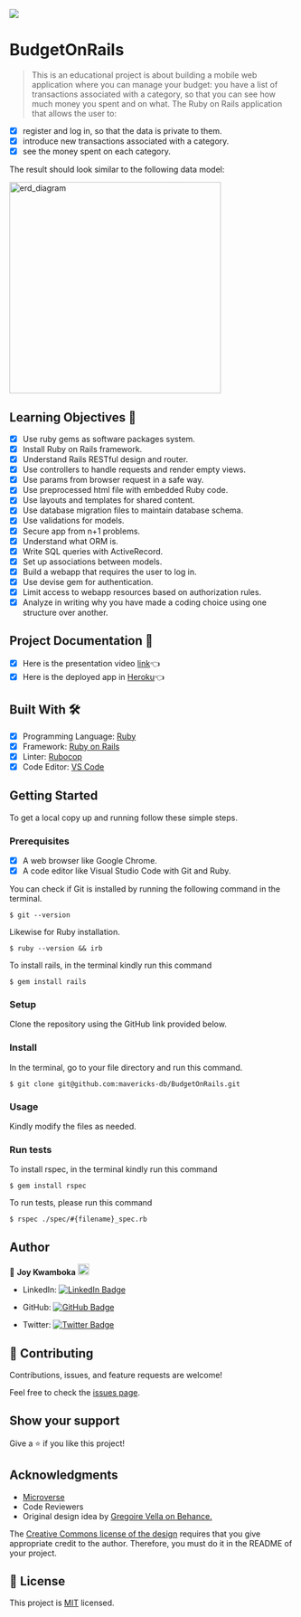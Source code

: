 ![](https://img.shields.io/badge/Microverse-blueviolet)

# BudgetOnRails

> This is an educational project is about building a mobile web application where you can manage your budget: you have a list of transactions associated with a category, so that you can see how much money you spent and on what. The Ruby on Rails application that allows the user to:
- [x] register and log in, so that the data is private to them.
- [x] introduce new transactions associated with a category.
- [x] see the money spent on each category.

The result should look similar to the following data model:

<img width="374" alt="erd_diagram" src="https://user-images.githubusercontent.com/98527559/188287544-68d6fb5b-a265-4001-b1ac-3dc74393d720.png">

## Learning Objectives 🔖
- [x] Use ruby gems as software packages system.
- [x] Install Ruby on Rails framework.
- [x] Understand Rails RESTful design and router.
- [x] Use controllers to handle requests and render empty views.
- [x] Use params from browser request in a safe way.
- [x] Use preprocessed html file with embedded Ruby code.
- [x] Use layouts and templates for shared content.
- [x] Use database migration files to maintain database schema.
- [x] Use validations for models.
- [x] Secure app from n+1 problems.
- [x] Understand what ORM is.
- [x] Write SQL queries with ActiveRecord.
- [x] Set up associations between models.
- [x] Build a webapp that requires the user to log in.
- [x] Use devise gem for authentication.
- [x] Limit access to webapp resources based on authorization rules.
- [x] Analyze in writing why you have made a coding choice using one structure over another.

## Project Documentation 📄

- [x] Here is the presentation video [link]()👈
- [x] Here is the deployed app in [Heroku](https://kwambiee-budget.herokuapp.com/)👈

## Built With 🛠️

- [x] Programming Language: [Ruby](https://www.ruby-lang.org/en/)
- [x] Framework: [Ruby on Rails](https://rubyonrails.org/)
- [x] Linter: [Rubocop](https://rubocop.org/)
- [x] Code Editor: [VS Code](https://code.visualstudio.com/)

## Getting Started

To get a local copy up and running follow these simple steps.

### Prerequisites

- [x] A web browser like Google Chrome.
- [x] A code editor like Visual Studio Code with Git and Ruby.

You can check if Git is installed by running the following command in the terminal.
```
$ git --version
```

Likewise for Ruby installation.
```
$ ruby --version && irb
```

To install rails, in the terminal kindly run this command
```
$ gem install rails
```

### Setup

Clone the repository using the GitHub link provided below.

### Install

In the terminal, go to your file directory and run this command.

```
$ git clone git@github.com:mavericks-db/BudgetOnRails.git
```

### Usage

Kindly modify the files as needed.

### Run tests

To install rspec, in the terminal kindly run this command

```
$ gem install rspec
```

To run tests, please run this command
```
$ rspec ./spec/#{filename}_spec.rb
```

## Author

👤 **Joy Kwamboka** <img src="https://emojis.slackmojis.com/emojis/images/1531849430/4246/blob-sunglasses.gif?1531849430" width="20"/>

- LinkedIn: [![LinkedIn Badge](https://img.shields.io/badge/-kwambiee-white?logo=LinkedIn&logoColor=0A66C2&style=plastic)](https://www.linkedin.com/in/joy-kwamboka)

- GitHub: [![GitHub Badge](https://img.shields.io/badge/-kwambiee-white?logo=GitHub&logoColor=181717&style=plastic)](https://github.com/kwambiee)

- Twitter: [![Twitter Badge](https://img.shields.io/badge/-kwambiee-white?logo=Twitter&logoColor=1DA1F2&style=plastic)](https://twitter.com/kwambiee)

## 🤝 Contributing

Contributions, issues, and feature requests are welcome!

Feel free to check the [issues page](https://github.com/kwambiee/budget-app/issues).

## Show your support

Give a ⭐️ if you like this project!

## Acknowledgments

- [Microverse](https://www.microverse.org/)
- Code Reviewers
- Original design idea by [Gregoire Vella on Behance.](https://www.behance.net/gregoirevella)

The [Creative Commons license of the design](https://creativecommons.org/licenses/by-nc/4.0/) requires that you give appropriate credit to the author. Therefore, you must do it in the README of your project.

## 📝 License

This project is [MIT](./MIT.md) licensed.